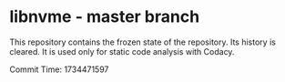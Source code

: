 # libnvme - master branch

This repository contains the frozen state of the repository.
Its history is cleared. It is used only for static code
analysis with Codacy.

Commit Time: 1734471597